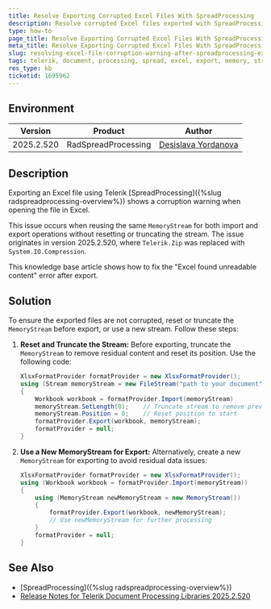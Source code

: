 ```yaml
---
title: Resolve Exporting Corrupted Excel Files With SpreadProcessing
description: Resolve corrupted Excel files exported with SpreadProcessing in versions 2025.2.520 and newer.
type: how-to
page_title: Resolve Exporting Corrupted Excel Files With SpreadProcessing
meta_title: Resolve Exporting Corrupted Excel Files With SpreadProcessing
slug: resolving-excel-file-corruption-warning-after-spreadprocessing-export
tags: telerik, document, processing, spread, excel, export, memory, stream, corrupted, file
res_type: kb
ticketid: 1695962
---
```


## Environment
| Version | Product | Author | 
| ---- | ---- | ---- | 
| 2025.2.520| RadSpreadProcessing |[Desislava Yordanova](https://www.telerik.com/blogs/author/desislava-yordanova)| 

## Description

Exporting an Excel file using Telerik [SpreadProcessing]({%slug radspreadprocessing-overview%}) shows a corruption warning when opening the file in Excel. 

This issue occurs when reusing the same `MemoryStream` for both import and export operations without resetting or truncating the stream. The issue originates in version 2025.2.520, where `Telerik.Zip` was replaced with `System.IO.Compression`.

This knowledge base article shows how to fix the "Excel found unreadable content" error after export.

## Solution

To ensure the exported files are not corrupted, reset or truncate the `MemoryStream` before export, or use a new stream. Follow these steps:

1. **Reset and Truncate the Stream:**
   Before exporting, truncate the `MemoryStream` to remove residual content and reset its position. Use the following code:

   ```csharp
   XlsxFormatProvider formatProvider = new XlsxFormatProvider();
   using (Stream memoryStream = new FileStream("path to your document", FileMode.Open))
   {
       Workbook workbook = formatProvider.Import(memoryStream)
       memoryStream.SetLength(0);    // Truncate stream to remove previous content
       memoryStream.Position = 0;    // Reset position to start
       formatProvider.Export(workbook, memoryStream);
       formatProvider = null;
   }
   ```

2. **Use a New MemoryStream for Export:**
   Alternatively, create a new `MemoryStream` for exporting to avoid residual data issues:

   ```csharp
   XlsxFormatProvider formatProvider = new XlsxFormatProvider();
   using (Workbook workbook = formatProvider.Import(memoryStream))
   {
       using (MemoryStream newMemoryStream = new MemoryStream())
       {
           formatProvider.Export(workbook, newMemoryStream);
           // Use newMemoryStream for further processing
       }
       formatProvider = null;
   }
   ```

## See Also

- [SpreadProcessing]({%slug radspreadprocessing-overview%}) 
- [Release Notes for Telerik Document Processing Libraries 2025.2.520](https://www.telerik.com/support/whats-new/telerik-document-processing/release-history/progress-telerik-document-processing-2025-2-520-changelog)
